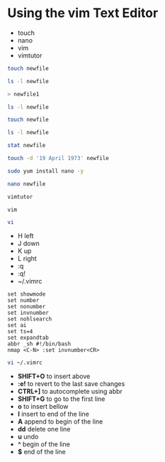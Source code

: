 # Using the vim Text Editor

- touch
- nano
- vim
- vimtutor

```sh
touch newfile

ls -l newfile

> newfile1

ls -l newfile

touch newfile

ls -l newfile

stat newfile

touch -d '19 April 1973' newfile

sudo yum install nano -y

nano newfile

vimtutor

vim

vi
```

- H left
- J down
- K up
- L right
- :q
- :q!
- ~/.vimrc

```vim
set showmode
set number
set nonumber
set invnumber
set nohlsearch
set ai
set ts=4
set expandtab
abbr _sh #!/bin/bash
nmap <C-N> :set invnumber<CR>
```

```sh
vi ~/.vimrc
```

- **SHIFT+O** to insert above
- **:e!** to revert to the last save changes
- **CTRL+]** to autocomplete using abbr
- **SHIFT+G** to go to the first line
- **o** to insert bellow
- **I** insert to end of the line
- **A** append to begin of the line
- **dd** delete one line
- **u** undo
- **^** begin of the line
- **$** end of the line
